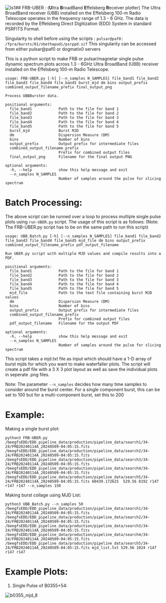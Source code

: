 ![ls1](https://github.com/user-attachments/assets/dd3c119f-bc6b-4295-bd3a-b5cd98afd416)## FRB-UBER : (**U**ltra **B**roadBand **E**ffelsberg **R**eceiver plotter)
The Ultra BroadBand receiver (UBB) installed on the Effelsberg 100-m Radio Telescope operates in the frequency range of 1.3 - 6 GHz.
The data is recorded by the Effelsberg Direct Digitization (EDD) System in standard PSRFITS Format. 

Singularity to shell before using the scripts : ``` pulsar@paf0: /fpra/bursts/01/sbethapudi/psrppd.sif ```
This singularity can be accessed from either pulsar@paf0 or dogmatix0 servers

This is a python script to make FRB or pulsar/magnetar single pulse dynamic spectrum plots across 1.3 - 6GHz Ultra BroadBand (UBB) receiver installed on the 
Effelsberg 100-m Radio Telescope. 
```
usage: FRB-UBER.py [-h] [--n_samples N_SAMPLES] file_band1 file_band2 file_band3 file_band4 file_band5 burst_mjd dm bins output_prefix combined_output_filename_prefix final_output_png

Process UBBBurster data.

positional arguments:
  file_band1            Path to the file for band 1
  file_band2            Path to the file for band 2
  file_band3            Path to the file for band 3
  file_band4            Path to the file for band 4
  file_band5            Path to the file for band 5
  burst_mjd             Burst MJD
  dm                    Dispersion Measure (DM)
  bins                  Number of bins
  output_prefix         Output prefix for intermediate files
  combined_output_filename_prefix
                        Prefix for combined output files
  final_output_png      Filename for the final output PNG

optional arguments:
  -h, --help            show this help message and exit
  --n_samples N_SAMPLES
                        Number of samples around the pulse for slicing spectrum
```

# Batch Processing:
The above script can be runned over a loop to process multiple single pulse plots using ```run-UBER.py``` script.
The usage of this script is as follows:
(Note: The FRB-UBER.py script has to be on the same path to run this script)

```
usage: UBB_Batch.py [-h] [--n_samples N_SAMPLES] file_band1 file_band2 file_band3 file_band4 file_band5 mjd_file dm bins output_prefix combined_output_filename_prefix pdf_output_filename

Run UBER.py script with multiple MJD values and compile results into a PDF.

positional arguments:
  file_band1            Path to the file for band 1
  file_band2            Path to the file for band 2
  file_band3            Path to the file for band 3
  file_band4            Path to the file for band 4
  file_band5            Path to the file for band 5
  mjd_file              Path to the text file containing burst MJD values
  dm                    Dispersion Measure (DM)
  bins                  Number of bins
  output_prefix         Output prefix for intermediate files
  combined_output_filename_prefix
                        Prefix for combined output files
  pdf_output_filename   Filename for the output PDF

optional arguments:
  -h, --help            show this help message and exit
  --n_samples N_SAMPLES
                        Number of samples around the pulse for slicing spectrum

```
This script takes a mjd.txt file as input which should have a 1-D array of burst mjds for which you want to make waterfaller plots.
The script will create a pdf file with a 3 X 3 plot layout as well as save the individual plots in seperate .png files.

Note: The parameter ```--n_samples``` decides how many time samples to consider around the burst center. For a single component burst,
this can be set to 100 but for a multi-component burst, set this to 200


# Example:
Making a single burst plot: 
```
python3 FRB-UBER.py /beegfsEDD/EDD_pipeline_data/production/pipeline_data/search1/34-24/FRB20240114A_20240509-04:05:15.fits /beegfsEDD/EDD_pipeline_data/production/pipeline_data/search2/34-24/FRB20240114A_20240509-04:05:15.fits /beegfsEDD/EDD_pipeline_data/production/pipeline_data/search3/34-24/FRB20240114A_20240509-04:05:15.fits /beegfsEDD/EDD_pipeline_data/production/pipeline_data/search4/34-24/FRB20240114A_20240509-04:05:15.fits /beegfsEDD/EDD_pipeline_data/production/pipeline_data/search5/34-24/FRB20240114A_20240509-04:05:15.fits 60439.172625  529.56 8192 r147 r147 r147 --n_samples 150
```

Making burst collage using MJD List:
```
python3 UBB_Batch.py --n_samples 50 /beegfsEDD/EDD_pipeline_data/production/pipeline_data/search1/34-24/FRB20240114A_20240509-04:05:15.fits /beegfsEDD/EDD_pipeline_data/production/pipeline_data/search2/34-24/FRB20240114A_20240509-04:05:15.fits /beegfsEDD/EDD_pipeline_data/production/pipeline_data/search3/34-24/FRB20240114A_20240509-04:05:15.fits /beegfsEDD/EDD_pipeline_data/production/pipeline_data/search4/34-24/FRB20240114A_20240509-04:05:15.fits /beegfsEDD/EDD_pipeline_data/production/pipeline_data/search5/34-24/FRB20240114A_20240509-04:05:15.fits mjd_list.txt 529.56 1024 r147 r147 r147
```

# Example Plots:
1) Single Pulse of B0355+54:
 

![b0355_mjd_8](https://github.com/user-attachments/assets/caff9dba-7548-40bc-a0cc-5da18301dbd7)
